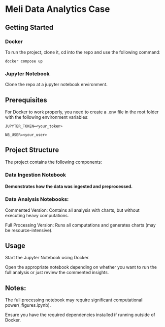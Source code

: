# Meli Data Analytics Case

## Getting Started
### Docker

To run the project, clone it, cd into the repo and use the following command:

``docker compose up``

### Jupyter Notebook

Clone the repo at a jupyter notebook environment.

## Prerequisites

For Docker to work properly, you need to create a .env file in the root folder with the following environment variables:

``JUPYTER_TOKEN=<your_token> ``

``NB_USER=<your_user>``

## Project Structure

The project contains the following components:

### Data Ingestion Notebook 
#### Demonstrates how the data was ingested and preprocessed.

### Data Analysis Notebooks:

Commented Version: Contains all analysis with charts, but without executing heavy computations.

Full Processing Version: Runs all computations and generates charts (may be resource-intensive).

## Usage

Start the Jupyter Notebook using Docker.

Open the appropriate notebook depending on whether you want to run the full analysis or just review the commented insights.

## Notes:

The full processing notebook may require significant computational power(_figures.ipynb).

Ensure you have the required dependencies installed if running outside of Docker.
